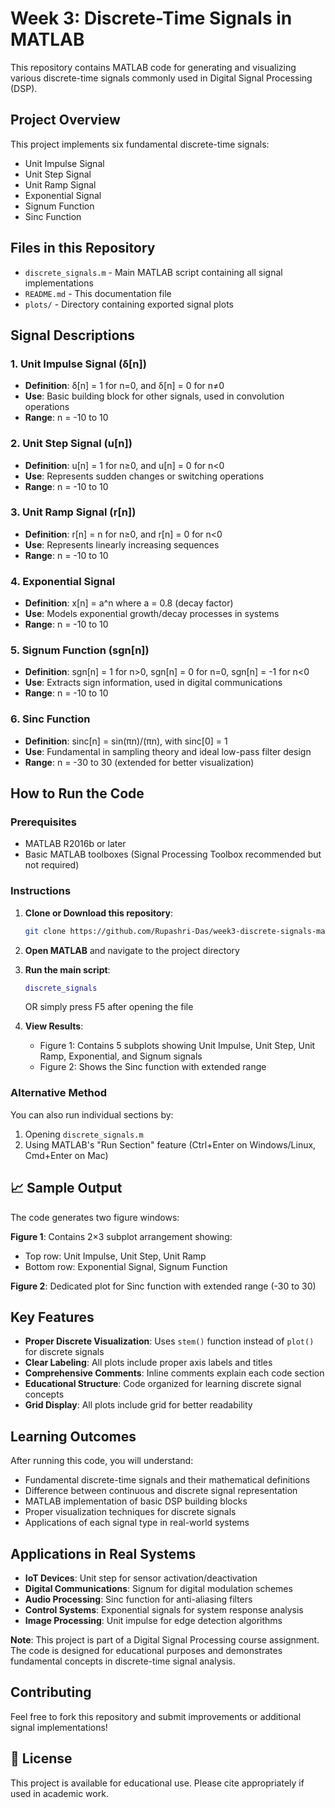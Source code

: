 # Week 3: Discrete-Time Signals in MATLAB

This repository contains MATLAB code for generating and visualizing various discrete-time signals commonly used in Digital Signal Processing (DSP).

## Project Overview

This project implements six fundamental discrete-time signals:
- Unit Impulse Signal
- Unit Step Signal  
- Unit Ramp Signal
- Exponential Signal
- Signum Function
- Sinc Function

## Files in this Repository

- `discrete_signals.m` - Main MATLAB script containing all signal implementations
- `README.md` - This documentation file
- `plots/` - Directory containing exported signal plots

## Signal Descriptions

### 1. Unit Impulse Signal (δ[n])
- **Definition**: δ[n] = 1 for n=0, and δ[n] = 0 for n≠0
- **Use**: Basic building block for other signals, used in convolution operations
- **Range**: n = -10 to 10

### 2. Unit Step Signal (u[n])
- **Definition**: u[n] = 1 for n≥0, and u[n] = 0 for n<0
- **Use**: Represents sudden changes or switching operations
- **Range**: n = -10 to 10

### 3. Unit Ramp Signal (r[n])
- **Definition**: r[n] = n for n≥0, and r[n] = 0 for n<0
- **Use**: Represents linearly increasing sequences
- **Range**: n = -10 to 10

### 4. Exponential Signal
- **Definition**: x[n] = a^n where a = 0.8 (decay factor)
- **Use**: Models exponential growth/decay processes in systems
- **Range**: n = -10 to 10

### 5. Signum Function (sgn[n])
- **Definition**: sgn[n] = 1 for n>0, sgn[n] = 0 for n=0, sgn[n] = -1 for n<0
- **Use**: Extracts sign information, used in digital communications
- **Range**: n = -10 to 10

### 6. Sinc Function
- **Definition**: sinc[n] = sin(πn)/(πn), with sinc[0] = 1
- **Use**: Fundamental in sampling theory and ideal low-pass filter design
- **Range**: n = -30 to 30 (extended for better visualization)

## How to Run the Code

### Prerequisites
- MATLAB R2016b or later
- Basic MATLAB toolboxes (Signal Processing Toolbox recommended but not required)

### Instructions
1. **Clone or Download this repository**:
   ```bash
   git clone https://github.com/Rupashri-Das/week3-discrete-signals-matlab.git
   ```

2. **Open MATLAB** and navigate to the project directory

3. **Run the main script**:
   ```matlab
   discrete_signals
   ```
   OR simply press F5 after opening the file

4. **View Results**:
   - Figure 1: Contains 5 subplots showing Unit Impulse, Unit Step, Unit Ramp, Exponential, and Signum signals
   - Figure 2: Shows the Sinc function with extended range

### Alternative Method
You can also run individual sections by:
1. Opening `discrete_signals.m`
2. Using MATLAB's "Run Section" feature (Ctrl+Enter on Windows/Linux, Cmd+Enter on Mac)

## 📈 Sample Output

The code generates two figure windows:

**Figure 1**: Contains 2×3 subplot arrangement showing:
- Top row: Unit Impulse, Unit Step, Unit Ramp
- Bottom row: Exponential Signal, Signum Function

**Figure 2**: Dedicated plot for Sinc function with extended range (-30 to 30)

## Key Features

- **Proper Discrete Visualization**: Uses `stem()` function instead of `plot()` for discrete signals
- **Clear Labeling**: All plots include proper axis labels and titles
- **Comprehensive Comments**: Inline comments explain each code section
- **Educational Structure**: Code organized for learning discrete signal concepts
- **Grid Display**: All plots include grid for better readability

## Learning Outcomes

After running this code, you will understand:
- Fundamental discrete-time signals and their mathematical definitions
- Difference between continuous and discrete signal representation
- MATLAB implementation of basic DSP building blocks
- Proper visualization techniques for discrete signals
- Applications of each signal type in real-world systems

## Applications in Real Systems

- **IoT Devices**: Unit step for sensor activation/deactivation
- **Digital Communications**: Signum for digital modulation schemes  
- **Audio Processing**: Sinc function for anti-aliasing filters
- **Control Systems**: Exponential signals for system response analysis
- **Image Processing**: Unit impulse for edge detection algorithms


**Note**: This project is part of a Digital Signal Processing course assignment. The code is designed for educational purposes and demonstrates fundamental concepts in discrete-time signal analysis.

## Contributing

Feel free to fork this repository and submit improvements or additional signal implementations!

## 📄 License

This project is available for educational use. Please cite appropriately if used in academic work.
